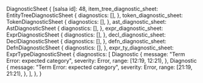 DiagnosticSheet {
    [salsa id]: 48,
    item_tree_diagnostic_sheet: EntityTreeDiagnosticSheet {
        diagnostics: [],
    },
    token_diagnostic_sheet: TokenDiagnosticSheet {
        diagnostics: [],
    },
    ast_diagnostic_sheet: AstDiagnosticSheet {
        diagnostics: [],
    },
    expr_diagnostic_sheet: ExprDiagnosticSheet {
        diagnostics: [],
    },
    decl_diagnostic_sheet: DeclDiagnosticSheet {
        diagnostics: [],
    },
    defn_diagnostic_sheet: DefnDiagnosticSheet {
        diagnostics: [],
    },
    expr_ty_diagnostic_sheet: ExprTypeDiagnosticSheet {
        diagnostics: [
            Diagnostic {
                message: "Term Error: expected category",
                severity: Error,
                range: [12:19, 12:21),
            },
            Diagnostic {
                message: "Term Error: expected category",
                severity: Error,
                range: [21:19, 21:21),
            },
        ],
    },
}
